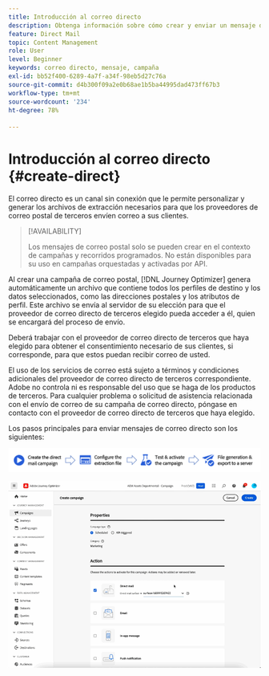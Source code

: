 ```yaml
---
title: Introducción al correo directo
description: Obtenga información sobre cómo crear y enviar un mensaje de correo directo en Journey Optimizer
feature: Direct Mail
topic: Content Management
role: User
level: Beginner
keywords: correo directo, mensaje, campaña
exl-id: bb52f400-6289-4a7f-a34f-98eb5d27c76a
source-git-commit: d4b300f09a2e0b68ae1b5ba44995dad473ff67b3
workflow-type: tm+mt
source-wordcount: '234'
ht-degree: 78%

---
```


# Introducción al correo directo {#create-direct}

El correo directo es un canal sin conexión que le permite personalizar y generar los archivos de extracción necesarios para que los proveedores de correo postal de terceros envíen correo a sus clientes.

>[!AVAILABILITY]
>
>Los mensajes de correo postal solo se pueden crear en el contexto de campañas y recorridos programados. No están disponibles para su uso en campañas orquestadas y activadas por API.

Al crear una campaña de correo postal, [!DNL Journey Optimizer] genera automáticamente un archivo que contiene todos los perfiles de destino y los datos seleccionados, como las direcciones postales y los atributos de perfil. Este archivo se envía al servidor de su elección para que el proveedor de correo directo de terceros elegido pueda acceder a él, quien se encargará del proceso de envío.

Deberá trabajar con el proveedor de correo directo de terceros que haya elegido para obtener el consentimiento necesario de sus clientes, si corresponde, para que estos puedan recibir correo de usted.

El uso de los servicios de correo está sujeto a términos y condiciones adicionales del proveedor de correo directo de terceros correspondiente.  Adobe no controla ni es responsable del uso que se haga de los productos de terceros. Para cualquier problema o solicitud de asistencia relacionada con el envío de correo de su campaña de correo directo, póngase en contacto con el proveedor de correo directo de terceros que haya elegido.

Los pasos principales para enviar mensajes de correo directo son los siguientes:

![](assets/dm-creation-process.png)

![](../rn/assets/do-not-localize/gif-dm.gif)
